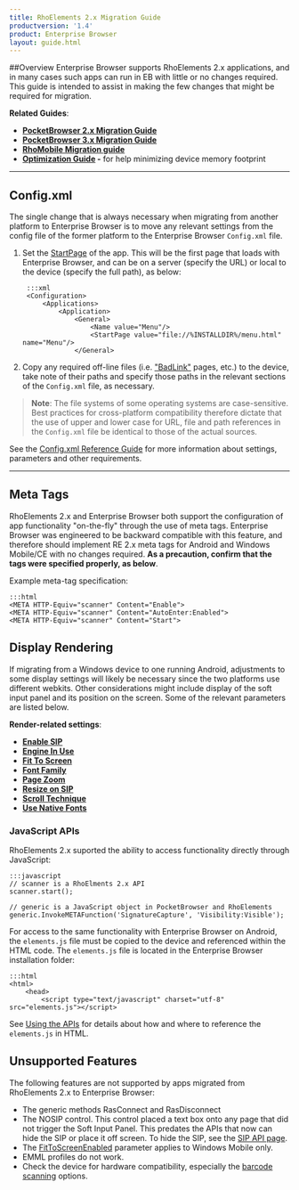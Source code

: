 ```yaml
---
title: RhoElements 2.x Migration Guide
productversion: '1.4'
product: Enterprise Browser
layout: guide.html
---
```

##Overview
Enterprise Browser supports RhoElements 2.x applications, and in many cases such apps can run in EB with little or no changes required. This guide is intended to assist in making the few changes that might be required for migration. 

**Related Guides**: 
* **[PocketBrowser 2.x Migration Guide](/enterprise-browser/1-4/guide/pb2/)** 
* **[PocketBrowser 3.x Migration Guide](/enterprise-browser/1-4/guide/pb3/)**
* **[RhoMobile Migration guide](/enterprise-browser/1-4/guide/rhomobile)**
* **[Optimization Guide](/enterprise-browser/1-4/guide/optimization) -** for help minimizing device memory footprint

-----

## Config.xml
The single change that is always necessary when migrating from another platform to Enterprise Browser is to move any relevant settings from the config file of the former platform to the Enterprise Browser `Config.xml` file. 

1. Set the [StartPage](/enterprise-browser/1-4/guide/configreference#startpage) of the app. This will be the first page that loads with Enterprise Browser, and can be on a server (specify the URL) or local to the device (specify the full path), as below: 

		:::xml
		<Configuration>
		    <Applications>
		        <Application>
		            <General>
		                <Name value="Menu"/>
		                <StartPage value="file://%INSTALLDIR%/menu.html" name="Menu"/>
		            </General>

2. Copy any required off-line files (i.e. ["BadLink"](/enterprise-browser/1-4/guide/configreference/#badlinkuri) pages, etc.) to the device, take note of their paths and specify those paths in the relevant sections of the `Config.xml` file, as necessary. 

> **Note**: The file systems of some operating systems are case-sensitive. Best practices for cross-platform compatibility therefore dictate that the use of upper and lower case for URL, file and path references in the `Config.xml` file be identical to those of the actual sources.

See the [Config.xml Reference Guide](/enterprise-browser/1-4/guide/configreference) for more information about settings, parameters and other requirements.

-----

## Meta Tags
RhoElements 2.x and Enterprise Browser both support the configuration of app functionality "on-the-fly" through the use of meta tags. Enterprise Browser was engineered to be backward compatible with this feature, and therefore should implement RE 2.x meta tags for Android and Windows Mobile/CE with no changes required. **As a precaution, confirm that the tags were specified properly, as below**. 

Example meta-tag specification:

	:::html
	<META HTTP-Equiv="scanner" Content="Enable">
	<META HTTP-Equiv="scanner" Content="AutoEnter:Enabled">
	<META HTTP-Equiv="scanner" Content="Start"> 

## Display Rendering
If migrating from a Windows device to one running Android, adjustments to some display settings will likely be necessary since the two platforms use different webkits. Other considerations might include display of the soft input panel and its position on the screen. Some of the relevant parameters are listed below. 

**Render-related settings**: 

* **[Enable SIP](../configreference/#enablesip)**
* **[Engine In Use](../configreference/#engineinuse)**
* **[Fit To Screen](../configreference/#fittoscreenenabled)**
* **[Font Family](../configreference/#fontfamily)**
* **[Page Zoom](../configreference/#pagezoom)**
* **[Resize on SIP](../configreference/#resizeonsip)**
* **[Scroll Technique](../configreference/#scrolltechnique)**
* **[Use Native Fonts](../configreference/#usenativefonts)**

### JavaScript APIs
RhoElements 2.x suported the ability to access functionality directly through JavaScript:

	:::javascript
	// scanner is a RhoElments 2.x API
	scanner.start();

	// generic is a JavaScript object in PocketBrowser and RhoElements
	generic.InvokeMETAFunction('SignatureCapture', 'Visibility:Visible');

For access to the same functionality with Enterprise Browser on Android, the `elements.js` file must be copied to the device and referenced within the HTML code. The `elements.js` file is located in the Enterprise Browser installation folder:

<!-- TBD Insert ScreenShot -->

	:::html
	<html>
		<head>
			<script type="text/javascript" charset="utf-8" src="elements.js"></script>

See [Using the APIs](../../api/apioverview/) for details about how and where to reference the `elements.js` in HTML.  

## Unsupported Features 
The following features are not supported by apps migrated from RhoElements 2.x to Enterprise Browser: 

* The generic methods RasConnect and RasDisconnect
* The NOSIP control. This control placed a text box onto any page that did not trigger the Soft Input Panel. This predates the APIs that now can hide the SIP or place it off screen. To hide the SIP, see the [SIP API page](/enterprise-browser/1-4/api/Sip).
* The [FitToScreenEnabled](/enterprise-browser/1-4/guide/configreference?FitToScreenEnabled) parameter applies to Windows Mobile only.
* EMML profiles do not work.
* Check the device for hardware compatibility, especially the [barcode scanning](http://docs.rhomobile.com/en/2.2.0/rhoelements/scanner) options.

